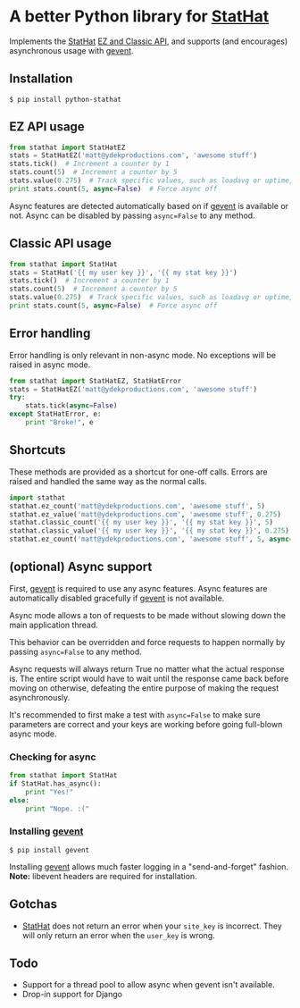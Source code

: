 # A better Python library for [StatHat](http://www.stathat.com)
Implements the [StatHat](http://www.stathat.com) [EZ and Classic API](http://www.stathat.com/docs/api), and supports (and encourages) asynchronous usage with [gevent](http://www.gevent.org/).

## Installation
```
$ pip install python-stathat
```

## EZ API usage
```python
from stathat import StatHatEZ
stats = StatHatEZ('matt@ydekproductions.com', 'awesome stuff')
stats.tick()  # Increment a counter by 1
stats.count(5)  # Increment a counter by 5
stats.value(0.275)  # Track specific values, such as loadavg or uptime, etc.
print stats.count(5, async=False)  # Force async off
```
Async features are detected automatically based on if [gevent](http://www.gevent.org/) is available or not. Async can be disabled by passing `async=False` to any method.

## Classic API usage
```python
from stathat import StatHat
stats = StatHat('{{ my user key }}', '{{ my stat key }}')
stats.tick()  # Increment a counter by 1
stats.count(5)  # Increment a counter by 5
stats.value(0.275)  # Track specific values, such as loadavg or uptime, etc.
print stats.count(5, async=False)  # Force async off
```

## Error handling
Error handling is only relevant in non-async mode. No exceptions will be raised in async mode.

```python
from stathat import StatHatEZ, StatHatError
stats = StatHatEZ('matt@ydekproductions.com', 'awesome stuff')
try:
    stats.tick(async=False)
except StatHatError, e:
    print "Broke!", e
```

## Shortcuts
These methods are provided as a shortcut for one-off calls. Errors are raised and handled the same way as the normal calls.

```python
import stathat
stathat.ez_count('matt@ydekproductions.com', 'awesome stuff', 5)
stathat.ez_value('matt@ydekproductions.com', 'awesome stuff', 0.275)
stathat.classic_count('{{ my user key }}', '{{ my stat key }}', 5)
stathat.classic_value('{{ my user key }}', '{{ my stat key }}', 0.275)
stathat.ez_count('matt@ydekproductions.com', 'awesome stuff', 5, async=False)  # Disable async
```

## (optional) Async support
First, [gevent](http://www.gevent.org/) is required to use any async features. Async features are automatically disabled gracefully if [gevent](http://www.gevent.org/) is not available.

Async mode allows a ton of requests to be made without slowing down the main application thread.

This behavior can be overridden and force requests to happen normally by passing `async=False` to any method.

Async requests will always return True no matter what the actual response is. The entire script would have to wait until the response came back before moving on otherwise, defeating the entire purpose of making the request asynchronously.

It's recommended to first make a test with `async=False` to make sure parameters are correct and your keys are working before going full-blown async mode.

### Checking for async
```python
from stathat import StatHat
if StatHat.has_async():
    print "Yes!"
else:
    print "Nope. :("
````

### Installing [gevent](http://www.gevent.org/)
```
$ pip install gevent
```
Installing [gevent](http://www.gevent.org/) allows much faster logging in a "send-and-forget" fashion.
__Note:__ libevent headers are required for installation.

## Gotchas
 * [StatHat](http://www.sitehat.com) does not return an error when your `site_key` is incorrect. They will only return an error when the `user_key` is wrong.

## Todo
 * Support for a thread pool to allow async when gevent isn't available.
 * Drop-in support for Django
